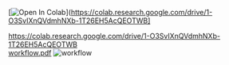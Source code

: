 [![Open In Colab](https://colab.research.google.com/assets/colab-badge.svg)](https://colab.research.google.com/drive/1-O3SvIXnQVdmhNXb-1T26EH5AcQEOTWB]


https://colab.research.google.com/drive/1-O3SvIXnQVdmhNXb-1T26EH5AcQEOTWB <br>
[workflow.pdf](https://github.com/ali7amie/Tianlai/files/7758051/workflow.pdf)
![workflow](https://user-images.githubusercontent.com/92475780/147008763-2c64b755-9326-4312-a7fc-062545cb7fb1.jpg)
